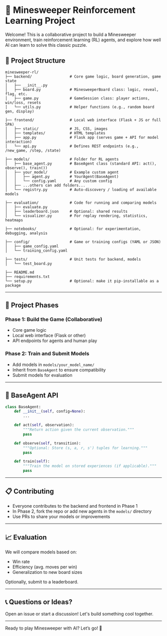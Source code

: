 # 🧠 Minesweeper Reinforcement Learning Project

Welcome! This is a collaborative project to build a Minesweeper environment, train reinforcement learning (RL) agents, and explore how well AI can learn to solve this classic puzzle.

## 📐 Project Structure

```
minesweeper-rl/
├── backend/                 # Core game logic, board generation, game state
│   ├── __init__.py
│   ├── board.py             # MinesweeperBoard class: logic, reveal, flag, etc.
│   ├── game.py              # GameSession class: player actions, win/loss, resets
│   └── utils.py             # Helper functions (e.g., random board gen, display)

├── frontend/                # Local web interface (Flask + JS or full SPA)
│   ├── static/              # JS, CSS, images
│   ├── templates/           # HTML templates
│   ├── app.py               # Flask app (serves game + API for model interaction)
│   └── api.py               # Defines REST endpoints (e.g., /new_game, /step, /state)

├── models/                  # Folder for RL agents
│   ├── base_agent.py        # BaseAgent class (standard API: act(), observe(), train())
│   ├── your_model/          # Example custom agent
│   │   ├── agent.py         # YourAgent(BaseAgent)
│   │   └── config.yaml      # Any custom config
│   ├── ...others can add folders...
│   └── registry.py          # Auto-discovery / loading of available models

├── evaluation/              # Code for running and comparing models
│   ├── evaluate.py
│   ├── leaderboard.json     # Optional: shared results
│   └── visualizer.py        # For replay rendering, statistics, heatmaps

├── notebooks/               # Optional: for experimentation, debugging, analysis

├── config/                  # Game or training configs (YAML or JSON)
│   ├── game_config.yaml
│   └── training_config.yaml

├── tests/                   # Unit tests for backend, models
│   └── test_board.py

├── README.md
├── requirements.txt
└── setup.py                 # Optional: make it pip-installable as a package
```

---

## 🚦 Project Phases

### Phase 1: Build the Game (Collaborative)
- Core game logic
- Local web interface (Flask or other)
- API endpoints for agents and human play

### Phase 2: Train and Submit Models
- Add models in `models/your_model_name/`
- Inherit from `BaseAgent` to ensure compatibility
- Submit models for evaluation

---

## 🔧 BaseAgent API

```python
class BaseAgent:
    def __init__(self, config=None):
        ...

    def act(self, observation):
        """Return action given the current observation."""
        pass

    def observe(self, transition):
        """Optional: Store (s, a, r, s') tuples for learning."""
        pass

    def train(self):
        """Train the model on stored experiences (if applicable)."""
        pass
```

---

## 📋 Contributing

- Everyone contributes to the backend and frontend in Phase 1
- In Phase 2, fork the repo or add new agents in the `models/` directory
- Use PRs to share your models or improvements

---

## 📈 Evaluation

We will compare models based on:
- Win rate
- Efficiency (avg. moves per win)
- Generalization to new board sizes

Optionally, submit to a leaderboard.

---

## 📞 Questions or Ideas?
Open an issue or start a discussion! Let's build something cool together.

---

Ready to play Minesweeper with AI? Let’s go! 🚀
